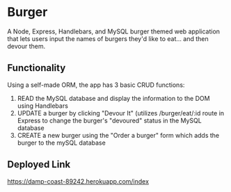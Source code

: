 # Burger
A Node, Express, Handlebars, and MySQL burger themed web application that lets users input the names of burgers they'd like to eat... and then devour them.

## Functionality
Using a self-made ORM, the app has 3 basic CRUD functions:

1. READ the MySQL database and display the information to the DOM using Handlebars
2. UPDATE a burger by clicking "Devour It" (utilizes /burger/eat/:id route in Express to change the burger's "devoured" status in the MySQL database 
3. CREATE a new burger using the "Order a burger" form which adds the burger to the mySQL database


## Deployed Link
https://damp-coast-89242.herokuapp.com/index
